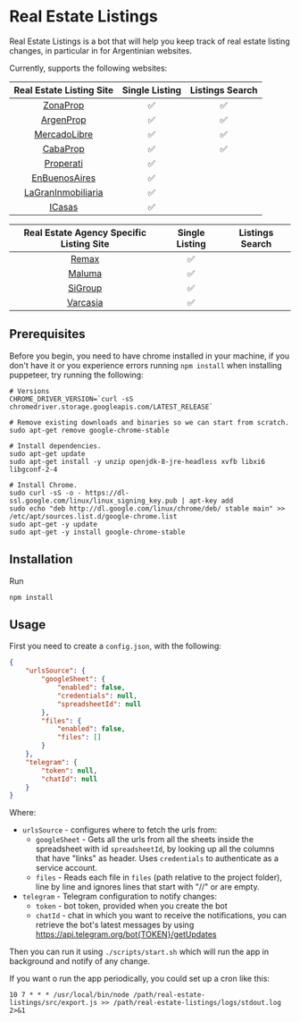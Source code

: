 # Real Estate Listings

Real Estate Listings is a bot that will help you keep track of real estate listing changes, in particular in for Argentinian websites.

Currently, supports the following websites:

| Real Estate Listing Site |  Single Listing | Listings Search |
| :---: | :---: | :---: |
| [ZonaProp](https://www.zonaprop.com.ar/)              | ✅ | ✅ |
| [ArgenProp](https://www.argenprop.com/)               | ✅ | ✅ |
| [MercadoLibre](https://www.mercadolibre.com.ar/)      | ✅ | ✅ |
| [CabaProp](https://cabaprop.com.ar/)                  | ✅ | ✅ |
| [Properati](https://www.properati.com.ar/)            | ✅ |    |
| [EnBuenosAires](https://www.enbuenosaires.com/)       | ✅ |    |
| [LaGranInmobiliaria](https://lagraninmobiliaria.com/) | ✅ |    |
| [ICasas](https://www.icasas.com.ar/)                  | ✅ |    |

| Real Estate Agency Specific Listing Site |  Single Listing | Listings Search |
| :---: | :---: | :---: |
| [Remax](https://www.remax.com.ar/)                    | ✅ |    |
| [Maluma](https://maluma.com.ar/)                      | ✅ |    |
| [SiGroup](https://www.sigroupinmobiliaria.com/)       | ✅ |    |
| [Varcasia](https://varcasiapropiedades.com.ar/)       | ✅ |    |

## Prerequisites

Before you begin, you need to have chrome installed in your machine, if you don't have it or you experience errors running `npm install` when installing puppeteer, try running the following:
```
# Versions
CHROME_DRIVER_VERSION=`curl -sS chromedriver.storage.googleapis.com/LATEST_RELEASE`

# Remove existing downloads and binaries so we can start from scratch.
sudo apt-get remove google-chrome-stable

# Install dependencies.
sudo apt-get update
sudo apt-get install -y unzip openjdk-8-jre-headless xvfb libxi6 libgconf-2-4

# Install Chrome.
sudo curl -sS -o - https://dl-ssl.google.com/linux/linux_signing_key.pub | apt-key add
sudo echo "deb http://dl.google.com/linux/chrome/deb/ stable main" >> /etc/apt/sources.list.d/google-chrome.list
sudo apt-get -y update
sudo apt-get -y install google-chrome-stable
```

## Installation

Run
```
npm install
```

## Usage

First you need to create a `config.json`, with the following:


```json
{
    "urlsSource": {
        "googleSheet": {
            "enabled": false,
            "credentials": null,
            "spreadsheetId": null
        },
        "files": {
            "enabled": false,
            "files": []
        }
    },
    "telegram": {
        "token": null,
        "chatId": null
    }
}
```
Where:
* `urlsSource` - configures where to fetch the urls from:
  * `googleSheet` - Gets all the urls from all the sheets inside the spreadsheet with id `spreadsheetId`, by looking up all the columns that have "links" as header. Uses `credentials` to authenticate as a service account.
  * `files` - Reads each file in `files` (path relative to the project folder), line by line and ignores lines that start with "//" or are empty.
* `telegram` - Telegram configuration to notify changes:
  * `token` - bot token, provided when you create the bot
  * `chatId` - chat in which you want to receive the notifications, you can retrieve the bot's latest messages by using https://api.telegram.org/bot{TOKEN}/getUpdates

Then you can run it using `./scripts/start.sh` which will run the app in background and notify of any change.

If you want o run the app periodically, you could set up a cron like this:

```
10 7 * * * /usr/local/bin/node /path/real-estate-listings/src/export.js >> /path/real-estate-listings/logs/stdout.log 2>&1
```
